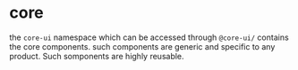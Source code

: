 # core

the `core-ui` namespace which can be accessed through `@core-ui/` contains the core components. such components are generic and specific to any product. Such somponents are highly reusable.
